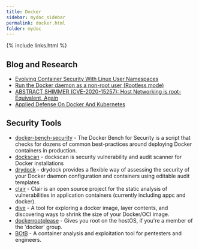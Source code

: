 ```yaml
---
title: Docker
sidebar: mydoc_sidebar
permalink: docker.html
folder: mydoc
---
```


{% include links.html %}

## Blog and Research

* [Evolving Container Security With Linux User Namespaces](https://netflixtechblog.com/evolving-container-security-with-linux-user-namespaces-afbe3308c082)
* [Run the Docker daemon as a non-root user (Rootless mode)](https://docs.docker.com/engine/security/rootless/)
* [ABSTRACT SHIMMER (CVE-2020-15257): Host Networking is root-Equivalent, Again](https://research.nccgroup.com/2020/12/10/abstract-shimmer-cve-2020-15257-host-networking-is-root-equivalent-again/)
* [Applied Defense On Docker And Kubernetes](https://www.youtube.com/watch?v=auC712hFJes)

## Security Tools

* [docker-bench-security](https://github.com/docker/docker-bench-security) - The Docker Bench for Security is a script that checks for dozens of common best-practices around deploying Docker containers in production.
* [dockscan](https://github.com/kost/dockscan) - dockscan is security vulnerability and audit scanner for Docker installations
* [drydock](https://github.com/zuBux/drydock) - drydock provides a flexible way of assessing the security of your Docker daemon configuration and containers using editable audit templates
* [clair](https://github.com/coreos/clair) - Clair is an open source project for the static analysis of vulnerabilities in application containers (currently including appc and docker).
* [dive](https://github.com/wagoodman/dive) - A tool for exploring a docker image, layer contents, and discovering ways to shrink the size of your Docker/OCI image.
* [dockerrootplease](https://github.com/chrisfosterelli/dockerrootplease) - Gives you root on the hostOS, if you're a member of the 'docker' group.
* [BOtB](https://github.com/brompwnie/botb) - A container analysis and exploitation tool for pentesters and engineers.

